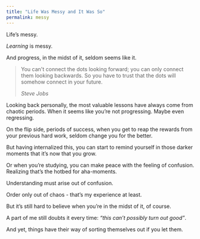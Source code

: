 ```yaml
---
title: "Life Was Messy and It Was So"
permalink: messy
---
```


Life’s messy.

_Learning_ is messy.

And progress, in the midst of it, seldom seems like it.

> You can't connect the dots looking forward; you can only connect them looking backwards. So you have to trust that the dots will somehow connect in your future.
> 
> <cite>Steve Jobs</cite>

Looking back personally, the most valuable lessons have always come from chaotic periods. When it seems like you’re not progressing. Maybe even regressing.

On the flip side, periods of success, when you get to reap the rewards from your previous hard work, seldom change you for the better.

But having internalized this, you can start to remind yourself in those darker moments that it’s now that you grow.

Or when you’re studying, you can make peace with the feeling of confusion. Realizing that’s the hotbed for aha-moments.

Understanding must arise out of confusion.

Order only out of chaos - that’s my experience at least.

But it’s still hard to believe when you’re in the midst of it, of course.

A part of me still doubts it every time: _“this can’t possibly turn out good”_.

And yet, things have their way of sorting themselves out if you let them.
